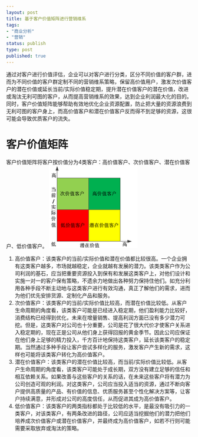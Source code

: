 ```yaml
--- 
layout: post
title: 基于客户价值矩阵进行营销维系
tags: 
- "商业分析"
- "营销"
status: publish
type: post
published: true
---
```

通过对客户进行价值评估，企业可以对客户进行分类，区分不同价值的客户群，进而为不同价值的客户群定制不同的营销维系策略，保留高价值用户，激发次价值客户的潜在价值或延长当前/实际价值稳定期，提升潜在价值客户的潜在价值，改进或淘汰无利可图的客户，从而提高营销维系的效果，达到企业利润最大化的目的。同时，客户价值矩阵能够帮助有效地优化企业资源配置，防止把大量的资源浪费到无利可图的客户身上，而高价值客户和潜在价值客户反而得不到足够的资源，这很可能会导致优质客户的流失。

# 客户价值矩阵 #

客户价值矩阵将客户按价值分为4类客户：高价值客户、次价值客户、潜在价值客户、低价值客户。
![客户价值矩阵](/upload/pic/2010-08-12-value-matrix.png "")
<ol>
	<li>高价值客户：该类客户的当前/实际价值和潜在价值都比较很高。一个企业拥有这类客户越多，市场就越稳定，企业就越有发展的潜力。该类类客户作为公司利润的基石，应当把重要资源投入到保有和发展这类客户上，对他们设计和实施一对一的客户保有策略，不遗余力地做出各种努力保持住他们。如充分利用各种手段不断主动地与这类客户进行有效沟通，真正了解他们的需求，进而为他们优先安排货源、定制化产品和服务。</li>
	<li>次价值客户：该类客户的当前/实际价值比较高，而潜在价值比较低。从客户生命周期的角度看，该类客户可能是已经进入稳定期，他们盈利能力比较好，消费结构已经得到优化，未来在增量销售、提高利润方面已没有多少潜力可挖。但是，这类客户对公司也十分重要，公司是花了很大代价才使客户关系进入稳定期的，现在正是公司从他们身上获得回报的黄金季节。因此公司应保证在他们身上足够的精力投入，千方百计地保持这类客户，延长该类客户的稳定期。当然通过多种手段让客户尝试多样化的服务，激发客户产生新的需求，这样也可能将该类客户转化为高价值客户。</li>
	<li>潜在价值客户：该类客户的潜在价值比较高，而当前/实际价值比较低。从客户生命周期的角度看，该类客户可能处于成长期，双方没有建立足够的信任和相互依赖关系。如果改善与这些客户的关系的话，在未来这些客户将有潜力为公司创造可观的利润。对这类客户，公司应当投入适当的资源，通过不断向客户提供高质量的产品、有价值的信息、优质服务甚至个性化解决方案等，让客户持续满意，并形成对公司的高度信任，从而促进其成为高价值客户。</li>
	<li>低价值客户：该类客户的两类指标都处于比较低的水平，是最没有吸引力的一类客户，对该类客户，有两条改进的路径，公司应适当挖掘他们的潜力把他们培养成次价值客户或潜在价值客户，并最终成为高价值客户，如若不行则可能需要采取放弃或淘汰的策略。</li>
</ol>